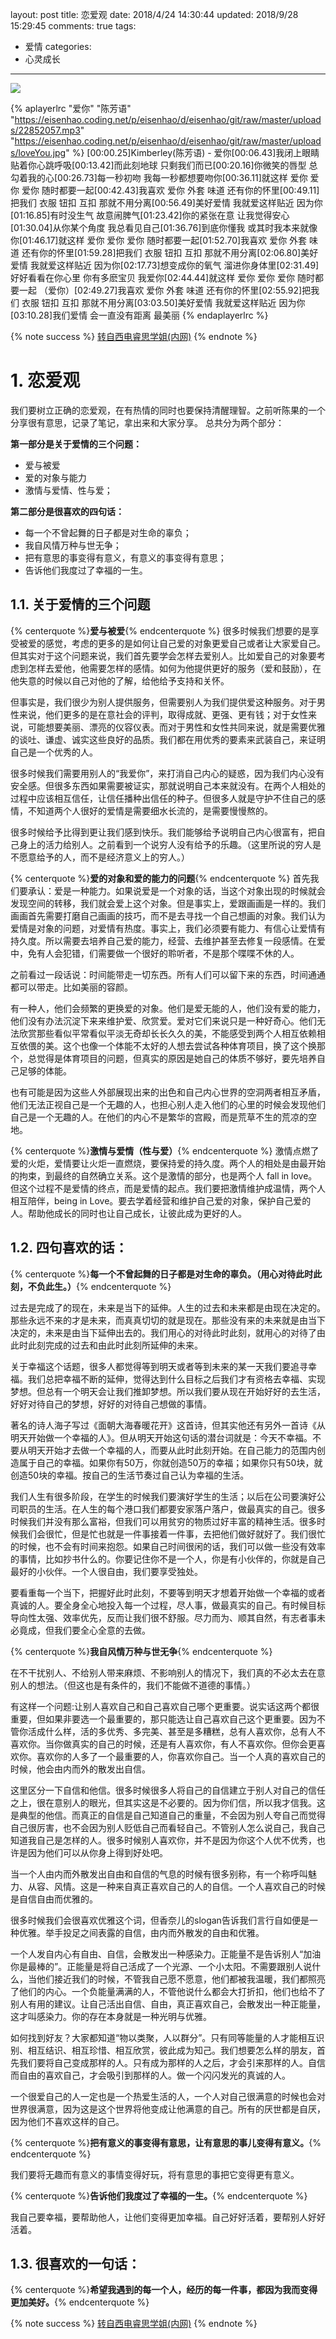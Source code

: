 layout: post
title: 恋爱观
date: 2018/4/24 14:30:44
updated: 2018/9/28 15:29:45
comments: true
tags:
- 爱情
categories:
- 心灵成长

---
<img src="https://eisenhao.coding.net/p/eisenhao/d/eisenhao/git/raw/master/uploads/talkAboutLoveCiteByAnonymousSenior.jpg" class="full-image" />

{% aplayerlrc "爱你" "陈芳语" "https://eisenhao.coding.net/p/eisenhao/d/eisenhao/git/raw/master/uploads/22852057.mp3" "https://eisenhao.coding.net/p/eisenhao/d/eisenhao/git/raw/master/uploads/loveYou.jpg" %}
[00:00.25]Kimberley(陈芳语) - 爱你[00:06.43]我闭上眼睛 贴着你心跳呼吸[00:13.42]而此刻地球 只剩我们而已[00:20.16]你微笑的唇型 总勾着我的心[00:26.73]每一秒初吻 我每一秒都想要吻你[00:36.11]就这样 爱你 爱你 爱你 随时都要一起[00:42.43]我喜欢 爱你 外套 味道 还有你的怀里[00:49.11]把我们 衣服 钮扣 互扣 那就不用分离[00:56.49]美好爱情 我就爱这样贴近 因为你[01:16.85]有时没生气 故意闹脾气[01:23.42]你的紧张在意 让我觉得安心[01:30.04]从你某个角度 我总看见自己[01:36.76]到底你懂我 或其时我本来就像你[01:46.17]就这样 爱你 爱你 爱你 随时都要一起[01:52.70]我喜欢 爱你 外套 味道 还有你的怀里[01:59.28]把我们 衣服 钮扣 互扣 那就不用分离[02:06.80]美好爱情 我就爱这样贴近 因为你[02:17.73]想变成你的氧气 溜进你身体里[02:31.49]好好看看在你心里 你有多麽宝贝 我爱你[02:44.44]就这样 爱你 爱你 爱你 随时都要一起 （爱你）[02:49.27]我喜欢 爱你 外套 味道 还有你的怀里[02:55.92]把我们 衣服 钮扣 互扣 那就不用分离[03:03.50]美好爱情 我就爱这样贴近 因为你[03:10.28]我们爱情 会一直没有距离 最美丽
{% endaplayerlrc %}

<!-- more -->

{% note success %}
[转自西电睿思学姐(内网)](http://rs.xidian.edu.cn/forum.php?mod=viewthread&tid=935336)
{% endnote %}
# 1. 恋爱观
我们要树立正确的恋爱观，在有热情的同时也要保持清醒理智。之前听陈果的一个分享很有意思，记录了笔记，拿出来和大家分享。
总共分为两个部分：

**第一部分是关于爱情的三个问题：**
- 爱与被爱
- 爱的对象与能力
- 激情与爱情、性与爱；

**第二部分是很喜欢的四句话：**
- 每一个不曾起舞的日子都是对生命的辜负；
- 我自风情万种与世无争；
- 把有意思的事变得有意义，有意义的事变得有意思；
- 告诉他们我度过了幸福的一生。


## 1.1. 关于爱情的三个问题
{% centerquote %}**爱与被爱**{% endcenterquote %}
很多时候我们想要的是享受被爱的感觉，考虑的更多的是如何让自己爱的对象更爱自己或者让大家爱自己。但其实对于这个问题来说，我们首先要学会怎样去爱别人。比如爱自己的对象要考虑到怎样去爱他，他需要怎样的感情。如何为他提供更好的服务（爱和鼓励），在他失意的时候以自己对他的了解，给他给予支持和关怀。

但事实是，我们很少为别人提供服务，但需要别人为我们提供爱这种服务。对于男性来说，他们更多的是在意社会的评判，取得成就、更强、更有钱；对于女性来说，可能想要美丽、漂亮的仪容仪表。而对于男性和女性共同来说，就是需要优雅的谈吐、谦虚、诚实这些良好的品质。我们都在用优秀的要素来武装自己，来证明自己是一个优秀的人。

很多时候我们需要用别人的“我爱你”，来打消自己内心的疑惑，因为我们内心没有安全感。但很多东西如果需要被证实，那就说明自己本来就没有。在两个人相处的过程中应该相互信任，让信任播种出信任的种子。但很多人就是守护不住自己的感情，不知道两个人很好的爱情是需要细水长流的，是需要慢慢熬的。

很多时候给予比得到更让我们感到快乐。我们能够给予说明自己内心很富有，把自己身上的活力给别人。之前看到一个说穷人没有给予的乐趣。（这里所说的穷人是不愿意给予的人，而不是经济意义上的穷人。）

{% centerquote %}**爱的对象和爱的能力的问题**{% endcenterquote %}
首先我们要承认：爱是一种能力。如果说爱是一个对象的话，当这个对象出现的时候就会发现空间的转移，我们就会爱上这个对象。但是事实上，爱跟画画是一样的。我们画画首先需要打磨自己画画的技巧，而不是去寻找一个自己想画的对象。我们认为爱情是对象的问题，对爱情有热度。事实上，我们必须要有能力、有信心让爱情有持久度。所以需要去培养自己爱的能力，经营、去维护甚至去修复一段感情。在爱中，免有人会犯错，们需要做一个很好的聆听者，不是那个喋喋不休的人。

之前看过一段话说：时间能带走一切东西。所有人们可以留下来的东西，时间通通都可以带走。比如美丽的容颜。

有一种人，他们会频繁的更换爱的对象。他们是爱无能的人，他们没有爱的能力，他们没有办法沉淀下来来维护爱、欣赏爱。爱对它们来说只是一种好奇心。他们无法欣赏那些看似平常看似平淡无奇却长长久久的美，不能感受到两个人相互依赖相互依偎的美。这个也像一个体能不太好的人想去尝试各种体育项目，换了这个换那个，总觉得是体育项目的问题，但真实的原因是她自己的体质不够好，要先培养自己足够的体能。

也有可能是因为这些人外部展现出来的出色和自己内心世界的空洞两者相互矛盾，他们无法正视自己是一个无趣的人，也担心别人走入他们的心里的时候会发现他们自己是一个无趣的人。在他们的内心不是繁华的宫殿，而是荒草不生的荒凉的空地。


{% centerquote %}**激情与爱情（性与爱）**{% endcenterquote %}
激情点燃了爱的火炬，爱情要让火炬一直燃烧，要保持爱的持久度。两个人的相处是由最开始的拘束，到最终的自然确立关系。这个是激情的部分，也是两个人 fall in love。但这个过程不是爱情的终点，而是爱情的起点。我们要把激情维护成温情，两个人相互陪伴，being in Love。要去学着经营和维护自己爱的对象，保护自己爱的人。帮助他成长的同时也让自己成长，让彼此成为更好的人。

## 1.2. 四句喜欢的话：

{% centerquote %}**每一个不曾起舞的日子都是对生命的辜负。（用心对待此时此刻，不负此生。）**{% endcenterquote %}

过去是完成了的现在，未来是当下的延伸。人生的过去和未来都是由现在决定的。那些永远不来的才是未来，而真真切切的就是现在。那些没有来的未来就是由当下决定的，未来是由当下延伸出去的。我们用心的对待此时此刻，就用心的对待了由此时此刻完成的过去和由此时此刻所延伸的未来。

关于幸福这个话题，很多人都觉得等到明天或者等到未来的某一天我们要追寻幸福。我们总把幸福不断的延伸，觉得达到什么目标之后我们才有资格去幸福、实现梦想。但总有一个明天会让我们推卸梦想。所以我们要从现在开始好好的去生活，好好对待自己的梦想，好好的对待自己想做的事情。

著名的诗人海子写过《面朝大海春暖花开》这首诗，但其实他还有另外一首诗《从明天开始做一个幸福的人》。但从明天开始这句话的潜台词就是：今天不幸福。不要从明天开始才去做一个幸福的人，而要从此时此刻开始。在自己能力的范围内创造属于自己的幸福。如果你有50万，你就创造50万的幸福；如果你只有50块，就创造50块的幸福。按自己的生活节奏过自己认为幸福的生活。

我们人生有很多阶段，在学生的时候我们要演好学生的生活；以后在公司要演好公司职员的生活。在人生的每个港口我们都要安家落户落户，做最真实的自己。很多时候我们并没有那么富裕，但我们可以用贫穷的物质过好丰富的精神生活。很多时候我们会很忙，但是忙也就是一件事接着一件事，去把他们做好就好了。我们很忙的时候，也不会有时间来抱怨。如果自己时间很闲的话，我们可以做一些没有效率的事情，比如抄书什么的。你要记住你不是一个人，你是有小伙伴的，你就是自己最好的小伙伴。一个人很自由，我们要享受独处。

要看重每一个当下，把握好此时此刻，不要等到明天才想着开始做一个幸福的或者真诚的人。要全身全心地投入每一个过程，尽人事，做最真实的自己。有时候目标导向性太强、效率优先，反而让我们很不舒服。尽力而为、顺其自然，有志者事未必竟成，但我们要全心全意的去做。


{% centerquote %}**我自风情万种与世无争**{% endcenterquote %}

在不干扰别人、不给别人带来麻烦、不影响别人的情况下，我们真的不必太去在意别人的想法。（但这也是有条件的，我们不能做不道德的事情。）

有这样一个问题:让别人喜欢自己和自己喜欢自己哪个更重要。说实话这两个都很重要，但如果非要选一个最重要的，那只能选让自己喜欢自己这个更重要。因为不管你活成什么样，活的多优秀、多完美、甚至是多糟糕，总有人喜欢你，总有人不喜欢你。当你做真实的自己的时候，还是有人喜欢你，有人不喜欢你。但你会更喜欢你。喜欢你的人多了一个最重要的人，你喜欢你自己。当一个人真的喜欢自己的时候，他会由内而外的散发出自信。

这里区分一下自信和他信。很多时候很多人将自己的自信建立于别人对自己的信任之上，很在意别人的眼光，但其实这是不必要的。因为你们信，所以我才信我。这是典型的他信。而真正的自信是自己知道自己的重量，不会因为别人夸自己而觉得自己很厉害，也不会因为别人贬低自己而看轻自己。不管别人怎么说自己，我自己知道我自己是怎样的人。很多时候别人喜欢你，并不是因为你这个人优不优秀，也许是因为他们可以从你身上得到好处吧。

当一个人由内而外散发出自由和自信的气息的时候有很多别称，有一个称呼叫魅力、从容、风情。这是一种来自真正喜欢自己的人的自信。一个人喜欢自己的时候是自信自由而优雅的。

很多时候我们会很喜欢优雅这个词，但香奈儿的slogan告诉我们言行自如便是一种优雅。举手投足之间表露的自信，由内而外散发的自由和优雅。

一个人发自内心有自由、自信，会散发出一种感染力。正能量不是告诉别人“加油你是最棒的”。正能量是将自己活成了一个光源、一个小太阳。不需要跟别人说什么，当他们接近我们的时候，不管我自己愿不愿意，他们都被我温暖，我们都照亮了他们的内心。一个负能量满满的人，不管他说什么都会大打折扣，他们也给不了别人有用的建议。让自己活出自信、自由，真正喜欢自己，会散发出一种正能量，这才叫感染力。你的存在本身就是一种光明与优雅。

如何找到好友？大家都知道“物以类聚，人以群分”。只有同等能量的人才能相互识别、相互结识、相互珍惜、相互欣赏，彼此成为知己。我们想要怎么样的朋友，首先我们要将自己变成那样的人。只有成为那样的人之后，才会引来那样的人。自信而自由的喜欢自己，才会吸引到那样的人。做一个闪闪发光的真诚的人。

一个很爱自己的人一定也是一个热爱生活的人，一个人对自己很满意的时候也会对世界很满意，因为这是这个世界将他变成让他满意的自己。所有的厌世都是自厌，因为他们不喜欢这样的自己。


{% centerquote %}**把有意义的事变得有意思，让有意思的事儿变得有意义。**{% endcenterquote %}

我们要将无趣而有意义的事情变得好玩，将有意思的事把它变得更有意义。


{% centerquote %}**告诉他们我度过了幸福的一生。**{% endcenterquote %}

我自己要幸福，要帮助他人，让他们变得更加幸福。自己好好活着，要帮别人好好活着。

## 1.3. 很喜欢的一句话：

{% centerquote %}**希望我遇到的每一个人，经历的每一件事，都因为我而变得更加美好。**{% endcenterquote %}

{% note success %}
[转自西电睿思学姐(内网)](http://rs.xidian.edu.cn/forum.php?mod=viewthread&tid=935336)
{% endnote %}
